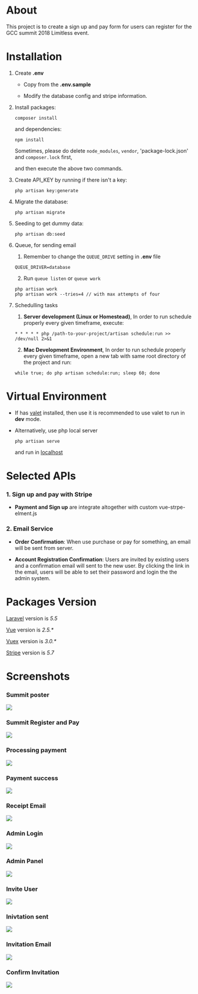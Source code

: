 # About

This project is to create a sign up and pay form for users can register for the GCC summit 2018 Limitless event. 
  
# Installation

1. Create __.env__  

   * Copy from the __.env.sample__ 
   
   * Modify the database config and stripe information.

2. Install packages:
    ```
    composer install
    ```
    and dependencies:
    ```
    npm install
    ```
    Sometimes, please do delete `node_modules`, `vendor`, 'package-lock.json' and `composer.lock` first,
    
    and then execute the above two commands. 

3. Create API_KEY by running if there isn't a key:
    ```
    php artisan key:generate
    ```
    
4.  Migrate the database:
    ```
    php artisan migrate
    ```
    
5. Seeding to get dummy data:
    ```
    php artisan db:seed
    ```    
        
6. Queue, for sending email
    
    1. Remember to change the `QUEUE_DRIVE` setting in **.env** file
    ```
    QUEUE_DRIVER=database
    ```
    
    2. Run `queue listen` or `queue work`
    ```
    php artisan work
    php artisan work --tries=4 // with max attempts of four 
    ```

7. Schedulling tasks

    1. **Server development (Linux or Homestead)**, In order to run schedule properly every given timeframe, execute:
    ```
    * * * * * php /path-to-your-project/artisan schedule:run >> /dev/null 2>&1
    ```

    2. **Mac Development Environment**, In order to run schedule properly every given timeframe, open a new tab with same root directory of the project and run:
    ```
    while true; do php artisan schedule:run; sleep 60; done
    ```

# Virtual Environment

- If has [valet](https://laravel.com/docs/5.5/valet) installed,
  then use it is recommended to use valet to run in __dev__ mode.

- Alternatively, use php local server

  ```
  php artisan serve
  ```
  
  and run in [localhost](http://127.0.0.1:800)  
  
# Selected APIs

  ### 1. Sign up and pay with Stripe
  
  - __Payment and Sign up__ are integrate altogether with custom vue-strpe-elment.js
  
  ### 2. Email Service
  
  - __Order Confirmation__: When use purchase or pay for something, an email will be sent from server.
  
  - __Account Registration Confirmation__: Users are invited by existing users and a confirmation email will sent to the new user. By clicking the link in the email, users will be able to set their password and login the the admin system. 
  
# Packages Version

[Laravel](https://laravel.com/docs/5.5) version is _5.5_

[Vue](https://vuejs.org/v2/guide/) version is _2.5.*_

[Vuex](https://vuex.vuejs.org/en/intro.html) version is _3.0.*_

[Stripe](https://stripe.com.au) version is *5.7*

# Screenshots

### Summit poster

![](https://user-images.githubusercontent.com/9074571/33647172-a69123a2-daa7-11e7-87df-8f2fd808665c.png)

### Summit Register and Pay

![](https://user-images.githubusercontent.com/9074571/33864983-9d786050-df43-11e7-904c-36dfaff3c196.png)

### Processing payment

![](https://user-images.githubusercontent.com/9074571/33921327-2f48bf4c-e017-11e7-83f5-ba4e0ef2c99b.png)

### Payment success

![](https://user-images.githubusercontent.com/9074571/33865145-7d1ded42-df44-11e7-91da-76207a539c7e.png)

### Receipt Email

![](https://user-images.githubusercontent.com/9074571/33921484-1e3a6a38-e018-11e7-8a7b-6afd292022a0.png)


### Admin Login

![](https://user-images.githubusercontent.com/9074571/33865057-100e2eb0-df44-11e7-8b10-2e7233a5d480.png)

### Admin Panel

![](https://user-images.githubusercontent.com/9074571/33857561-5161f2bc-df20-11e7-95b0-feb3fc4b37ed.png)

### Invite User

![](https://user-images.githubusercontent.com/9074571/33917893-ca8e6d8e-e004-11e7-92fc-14fe1fdb8442.png)

### Inivtation sent

![](https://user-images.githubusercontent.com/9074571/33917892-ca58d19c-e004-11e7-8038-945d10060a8f.png)

### Invitation Email

![](https://user-images.githubusercontent.com/9074571/33921455-fa725b4c-e017-11e7-81dc-2c6b109bd337.png)

### Confirm Invitation

![](https://user-images.githubusercontent.com/9074571/33921406-bc94f744-e017-11e7-9df7-a341546cc5da.png)
